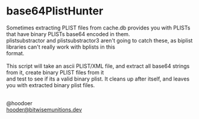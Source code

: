 # base64PlistHunter

Sometimes extracting PLIST files from cache.db provides you with PLISTs that have binary PLISTs base64 encoded in them. <br>
plistsubstractor and plistsubstractor3 aren't going to catch these, as biplist libraries can't really work with bplists in this <br>
format. <br><br>
This script will take an ascii PLIST/XML file, and extract all base64 strings from it, create binary PLIST files from it<br>
and test to see if its a valid binary plist. It cleans up after itself, and leaves you with extracted binary plist files. <br><br>

@hoodoer<br>
hooder@bitwisemunitions.dev
